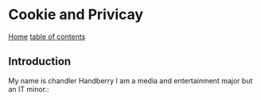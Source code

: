 <!DOCTYPE html>
<html lang="en">
<head>
    <meta charset="UTF-8">
    <meta name="viewport" content="width=device-width, initial-scale=1.0">
    <link rel="stylesheet" href="style-a.css">
</head>
<body>
    <main>
    <h1>Cookie and Privicay</h1>
    <nav>
        <a href="index.html">Home</a>
        <a href="content.html">table of contents</a>
    </nav>
    <h2>Introduction</h2>
    <p>  My name is chandler Handberry I am a media and entertainment major but an IT minor.:</p>
   
